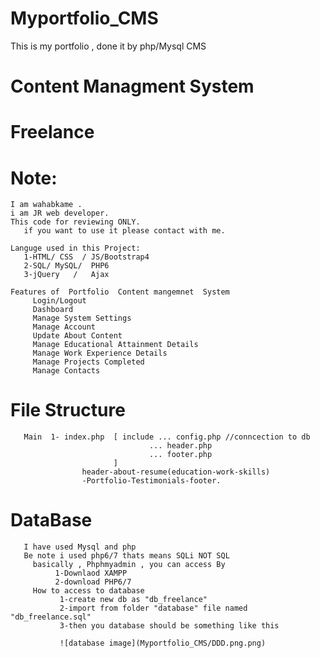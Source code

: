 # Myportfolio_CMS
This is my portfolio , done it by php/Mysql CMS


#                   Content Managment System 
#                   Freelance


# Note:
    I am wahabkame .
    i am JR web developer.
    This code for reviewing ONLY.
       if you want to use it please contact with me.

    Languge used in this Project:
       1-HTML/ CSS  / JS/Bootstrap4
       2-SQL/ MySQL/  PHP6 
       3-jQuery   /   Ajax

    Features of  Portfolio  Content mangemnet  System 
         Login/Logout
         Dashboard
         Manage System Settings
         Manage Account
         Update About Content
         Manage Educational Attainment Details
         Manage Work Experience Details
         Manage Projects Completed
         Manage Contacts

# File Structure
       Main  1- index.php  [ include ... config.php //conncection to db
                                   ... header.php
                                   ... footer.php
                           ]
                    header-about-resume(education-work-skills)
                    -Portfolio-Testimonials-footer.
                    
                    
# DataBase
       I have used Mysql and php 
       Be note i used php6/7 thats means SQLi NOT SQL
         basically , Phphmyadmin , you can access By
              1-Downlaod XAMPP 
              2-download PHP6/7              
         How to access to database
               1-create new db as "db_freelance"
               2-import from folder "database" file named "db_freelance.sql"
               3-then you database should be something like this    
               
               ![database image](Myportfolio_CMS/DDD.png.png)

              

